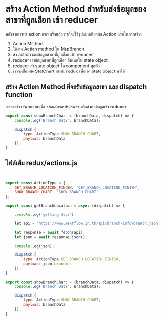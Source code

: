
# สร้าง Action Method สำหรับส่งข้อมูลของสาขาที่ถูกเลือก เข้า reducer


หลังจากเราทำ action แรกเสร็จแล้ว เราก็จะใช้รูปแบบเดียวกับ Action แรกในการสร้าง

1. Action Method 
2. ใช้งาน Action method ใน MapBranch 
3. ส่ง action และข้อมูลสาขาที่ถูกเลือก เข้า reducer 
4. reducer เอาข้อมูลสาขาที่ถูกเลือก อัพเดตใน state object
5. reducer ส่ง state object ใน component ทุกตัว
6. เราจะเชื่อมต่อ StatChart เข้ากับ redux เพื่อเอา state object มาใช้


## สร้าง Action Method ที่จะรับข้อมูลสาขา และ dispatch function

เราจะสร้าง function ชื่อ `showBranchChart` เพื่อส่งต่อข้อมูลเข้า reducer

```js
export const showBranchChart = (branchData, dispatch) => {
    console.log('Branch Data', branchData);

    dispatch({
        type: ActionType.SHOW_BRANCH_CHART,
        payload: branchData
    });
}
```


## ไฟล์เต็ม redux/actions.js
```js


export const ActionType = {
    GET_BRANCH_LOCATION_FINISH: 'GET_BRANCH_LOCATION_FINISH',
    SHOW_BRANCH_CHART: 'SHOW_BRANCH_CHART'
};

export const getBranchLocation = async (dispatch) => {

    console.log('getting data');

    let api = 'https://www.nextflow.in.th/api/branch-info/branch.json';

    let response = await fetch(api);
    let json = await response.json();

    console.log(json);

    dispatch({ 
        type: ActionType.GET_BRANCH_LOCATION_FINISH, 
        payload: json.branches
    });
}

export const showBranchChart = (branchData, dispatch) => {
    console.log('Branch Data', branchData);

    dispatch({
        type: ActionType.SHOW_BRANCH_CHART,
        payload: branchData
    });
}

```